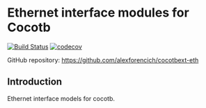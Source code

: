 # Ethernet interface modules for Cocotb

[![Build Status](https://github.com/alexforencich/cocotbext-eth/workflows/Regression%20Tests/badge.svg?branch=master)](https://github.com/alexforencich/cocotbext-eth/actions/)
[![codecov](https://codecov.io/gh/alexforencich/cocotbext-eth/branch/master/graph/badge.svg)](https://codecov.io/gh/alexforencich/cocotbext-eth)

GitHub repository: https://github.com/alexforencich/cocotbext-eth

## Introduction

Ethernet interface models for cocotb.  

